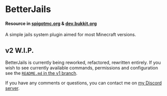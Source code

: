 # BetterJails
#### Resource in [spigotmc.org](https://www.spigotmc.org/resources/betterjails.76001/) & [dev.bukkit.org](https://dev.bukkit.org/projects/betterjails)
A simple jails system plugin aimed for most Minecraft versions.

## v2 W.I.P.
BetterJails is currently being reworked, refactored, rewritten entirely. If you wish to see currently available commands, permissions and configuration see the [`README.md` in the v1 branch](https://github.com/emilyy-dev/BetterJails/blob/v1/README.md).

If you have any comments or questions, you can contact me on [my Discord server](https://discord.gg/GDxHt27).
